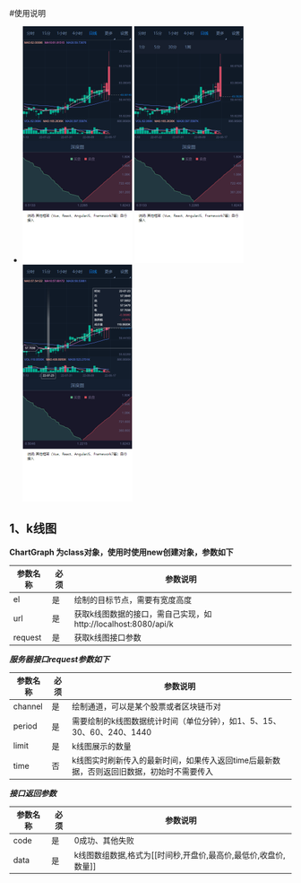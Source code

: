 #使用说明


* ![图片](https://github.com/RanJun2022/k-line/blob/main/document/002.png?raw=true)
  ![图片](https://github.com/RanJun2022/k-line/blob/main/document/001.png?raw=true)
  ![图片](https://github.com/RanJun2022/k-line/blob/main/document/003.png?raw=true)
## 1、k线图
**ChartGraph 为class对象，使用时使用new创建对象，参数如下**

参数名称 | 必须 | 参数说明
---- | ---- | ----
el | 是 | 绘制的目标节点，需要有宽度高度
url | 是 | 获取k线图数据的接口，需自己实现，如http://localhost:8080/api/k
request | 是 | 获取k线图接口参数

***服务器接口request参数如下***

参数名称 | 必须 | 参数说明
---- | ---- | ----
channel | 是 | 绘制通道，可以是某个股票或者区块链币对
period | 是 | 需要绘制的k线图数据统计时间（单位分钟），如1、5、15、30、60、240、1440
limit | 是 | k线图展示的数量
time | 否 | k线图实时刷新传入的最新时间，如果传入返回time后最新数据，否则返回旧数据，初始时不需要传入

***接口返回参数***

参数名称 | 必须 | 参数说明
---- | ---- | ----
code | 是 | 0成功、其他失败
data | 是 | k线图数组数据,格式为[[时间秒,开盘价,最高价,最低价,收盘价,数量]]
